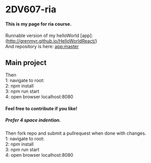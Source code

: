 # 2DV607-ria

#### This is my page for ria course.

#### 
Runnable version of my helloWorld [app]: (http://grenmyr.github.io/HelloWorldReact/)    
And repository is here: [app:master](https://github.com/Grenmyr/HelloWorldReact/tree/master)

## Main project

Then   
1: navigate to root:   
2: npm install   
3: npm run start   
4: open browser localhost:8080   

#### Feel free to contribute if you like!
##### Prefer 4 space indention.  
Then fork repo and submit a pullrequest when done with changes.  
1: navigate to root:   
2: npm install   
3: npm run start     
4: open browser localhost:8080   
